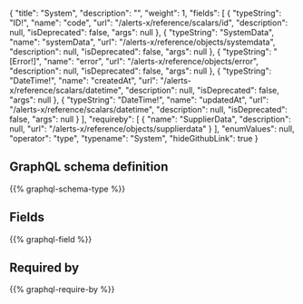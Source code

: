 {
  "title": "System",
  "description": "",
  "weight": 1,
  "fields": [
    {
      "typeString": "ID!",
      "name": "code",
      "url": "/alerts-x/reference/scalars/id",
      "description": null,
      "isDeprecated": false,
      "args": null
    },
    {
      "typeString": "SystemData",
      "name": "systemData",
      "url": "/alerts-x/reference/objects/systemdata",
      "description": null,
      "isDeprecated": false,
      "args": null
    },
    {
      "typeString": "[Error!]",
      "name": "error",
      "url": "/alerts-x/reference/objects/error",
      "description": null,
      "isDeprecated": false,
      "args": null
    },
    {
      "typeString": "DateTime!",
      "name": "createdAt",
      "url": "/alerts-x/reference/scalars/datetime",
      "description": null,
      "isDeprecated": false,
      "args": null
    },
    {
      "typeString": "DateTime!",
      "name": "updatedAt",
      "url": "/alerts-x/reference/scalars/datetime",
      "description": null,
      "isDeprecated": false,
      "args": null
    }
  ],
  "requireby": [
    {
      "name": "SupplierData",
      "description": null,
      "url": "/alerts-x/reference/objects/supplierdata"
    }
  ],
  "enumValues": null,
  "operator": "type",
  "typename": "System",
  "hideGithubLink": true
}
## GraphQL schema definition

{{% graphql-schema-type %}}

## Fields

{{% graphql-field %}}

## Required by

{{% graphql-require-by %}}
